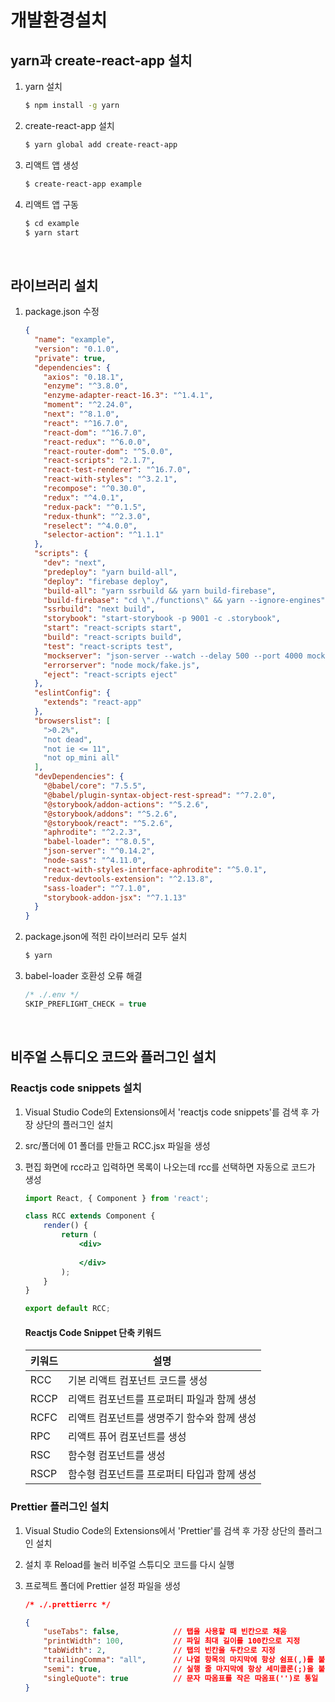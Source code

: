 # 개발환경설치

## yarn과 create-react-app 설치

1. yarn 설치

   ```bash
   $ npm install -g yarn
   ```

2. create-react-app 설치

   ```bash
   $ yarn global add create-react-app
   ```

3. 리액트 앱 생성

   ```bash
   $ create-react-app example
   ```

4. 리액트 앱 구동

   ```bash
   $ cd example
   $ yarn start
   ```

<br>

## 라이브러리 설치

1. package.json 수정

   ```json
   {
     "name": "example",
     "version": "0.1.0",
     "private": true,
     "dependencies": {
       "axios": "0.18.1",
       "enzyme": "^3.8.0",
       "enzyme-adapter-react-16.3": "^1.4.1",
       "moment": "^2.24.0",
       "next": "^8.1.0",
       "react": "^16.7.0",
       "react-dom": "^16.7.0",
       "react-redux": "^6.0.0",
       "react-router-dom": "^5.0.0",
       "react-scripts": "2.1.7",
       "react-test-renderer": "^16.7.0",
       "react-with-styles": "^3.2.1",
       "recompose": "^0.30.0",
       "redux": "^4.0.1",
       "redux-pack": "^0.1.5",
       "redux-thunk": "^2.3.0",
       "reselect": "^4.0.0",
       "selector-action": "^1.1.1"
     },
     "scripts": {
       "dev": "next",
       "predeploy": "yarn build-all",
       "deploy": "firebase deploy",
       "build-all": "yarn ssrbuild && yarn build-firebase",
       "build-firebase": "cd \"./functions\" && yarn --ignore-engines",
       "ssrbuild": "next build",
       "storybook": "start-storybook -p 9001 -c .storybook",
       "start": "react-scripts start",
       "build": "react-scripts build",
       "test": "react-scripts test",
       "mockserver": "json-server --watch --delay 500 --port 4000 mock/create.js",
       "errorserver": "node mock/fake.js",
       "eject": "react-scripts eject"
     },
     "eslintConfig": {
       "extends": "react-app"
     },
     "browserslist": [
       ">0.2%",
       "not dead",
       "not ie <= 11",
       "not op_mini all"
     ],
     "devDependencies": {
       "@babel/core": "7.5.5",
       "@babel/plugin-syntax-object-rest-spread": "^7.2.0",
       "@storybook/addon-actions": "^5.2.6",
       "@storybook/addons": "^5.2.6",
       "@storybook/react": "^5.2.6",
       "aphrodite": "^2.2.3",
       "babel-loader": "^8.0.5",
       "json-server": "^0.14.2",
       "node-sass": "^4.11.0",
       "react-with-styles-interface-aphrodite": "^5.0.1",
       "redux-devtools-extension": "^2.13.8",
       "sass-loader": "^7.1.0",
       "storybook-addon-jsx": "^7.1.13"
     }
   }
   ```

2. package.json에 적힌 라이브러리 모두 설치

   ```bash
   $ yarn
   ```

3. babel-loader 호환성 오류 해결

   ```jsx
   /* ./.env */
   SKIP_PREFLIGHT_CHECK = true
   ```

<br>

## 비주얼 스튜디오 코드와 플러그인 설치

### Reactjs code snippets 설치

1. Visual Studio Code의 Extensions에서 'reactjs code snippets'를 검색 후 가장 상단의 플러그인 설치

2. src/폴더에 01 폴더를 만들고 RCC.jsx 파일을 생성

3. 편집 화면에 rcc라고 입력하면 목록이 나오는데 rcc를 선택하면 자동으로 코드가 생성

   ```jsx
   import React, { Component } from 'react';
   
   class RCC extends Component {
       render() {
           return (
               <div>
                   
               </div>
           );
       }
   }
   
   export default RCC;
   ```

   #### Reactjs Code Snippet 단축 키워드

   | 키워드 | 설명                                        |
   | ------ | ------------------------------------------- |
   | RCC    | 기본 리액트 컴포넌트 코드를 생성            |
   | RCCP   | 리액트 컴포넌트를 프로퍼티 파일과 함께 생성 |
   | RCFC   | 리액트 컴포넌트를 생명주기 함수와 함께 생성 |
   | RPC    | 리액트 퓨어 컴포넌트를 생성                 |
   | RSC    | 함수형 컴포넌트를 생성                      |
   | RSCP   | 함수형 컴포넌트를 프로퍼티 타입과 함께 생성 |

### Prettier 플러그인 설치

1. Visual Studio Code의 Extensions에서 'Prettier'를 검색 후 가장 상단의 플러그인 설치

2. 설치 후 Reload를 눌러 비주얼 스튜디오 코드를 다시 실행

3. 프로젝트 폴더에 Prettier 설정 파일을 생성

   ```json
   /* ./.prettierrc */
   
   {
       "useTabs": false,			// 탭을 사용할 때 빈칸으로 채움
       "printWidth": 100,			// 파일 최대 길이를 100칸으로 지정
       "tabWidth": 2,				// 탭의 빈칸을 두칸으로 지정
       "trailingComma": "all",		// 나열 항목의 마지막에 항상 쉼표(,)를 붙임
       "semi": true,				// 실행 줄 마지막에 항상 세미콜론(;)을 붙임
       "singleQuote": true			// 문자 따옴표를 작은 따옴표('')로 통일
   }
   ```